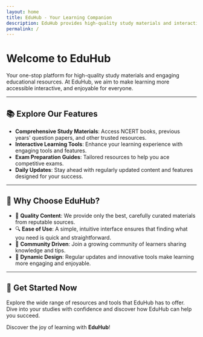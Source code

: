```yaml
---
layout: home
title: EduHub - Your Learning Companion
description: EduHub provides high-quality study materials and interactive tools for NEET, JEE, and other competitive exams. Discover the joy of learning today!
permalink: /
---
```


# Welcome to EduHub  

Your one-stop platform for high-quality study materials and engaging educational resources. At EduHub, we aim to make learning more accessible interactive, and enjoyable for everyone.  

---

## 📚 Explore Our Features  

- **Comprehensive Study Materials**: Access NCERT books, previous years' question papers, and other trusted resources.  
- **Interactive Learning Tools**: Enhance your learning experience with engaging tools and features.  
- **Exam Preparation Guides**: Tailored resources to help you ace competitive exams.  
- **Daily Updates**: Stay ahead with regularly updated content and features designed for your success.  

---

## 🎯 Why Choose EduHub?  

- 🧠 **Quality Content**: We provide only the best, carefully curated materials from reputable sources.  
- 🔍 **Ease of Use**: A simple, intuitive interface ensures that finding what you need is quick and straightforward.  
- 👥 **Community Driven**: Join a growing community of learners sharing knowledge and tips.  
- 🎨 **Dynamic Design**: Regular updates and innovative tools make learning more engaging and enjoyable.  

---

## 🚀 Get Started Now  

Explore the wide range of resources and tools that EduHub has to offer. Dive into your studies with confidence and discover how EduHub can help you succeed.  

Discover the joy of learning with **EduHub**!  
